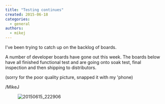 ```yaml
---
title: "Testing continues"
created: 2015-06-18
categories: 
  - general
authors: 
  - mikej
---
```


I've been trying to catch up on the backlog of boards.

A number of developer boards have gone out this week. The boards below have all finished functional test and are going onto soak test, final inspection and then shipping to distributors.

(sorry for the poor quality picture, snapped it with my 'phone)

/MikeJ

<figure>

![20150615_222906](@assets/images/post/20150615_222906-e1434666422206.jpg)

</figure>
